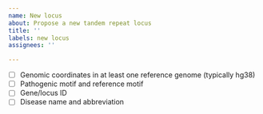 ```yaml
---
name: New locus
about: Propose a new tandem repeat locus
title: ''
labels: new locus
assignees: ''

---
```


- [ ] Genomic coordinates in at least one reference genome (typically hg38)
- [ ] Pathogenic motif and reference motif
- [ ] Gene/locus ID
- [ ] Disease name and abbreviation
